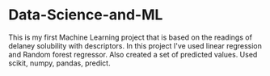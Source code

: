 # Data-Science-and-ML

This is my first Machine Learning project that is based on the readings of delaney solubility with descriptors.
In this project I've used linear regression and Random forest regressor.
Also created a set of predicted values.
Used scikit, numpy, pandas, predict.  
